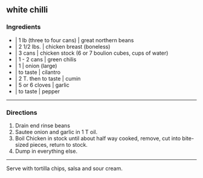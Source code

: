 ## white chilli

### Ingredients

* | 1 lb (three to four cans) | great northern beans
* | 2 1/2 lbs.                | chicken breast (boneless)
* | 3 cans                    | chicken stock (6 or 7 boulion cubes, cups of water)
* | 1 - 2 cans                | green chilis
* | 1                         | onion (large)
* | to taste                  | cilantro
* | 2 T. then to taste        | cumin
* | 5 or 6 cloves             | garlic
* | to taste                  | pepper

---

### Directions

1. Drain end rinse beans
1. Sautee onion and garlic in 1 T oil.
1. Boil Chicken in stock until about half way cooked, remove, cut into bite-sized pieces, return to stock.
1. Dump in everything else.

---

Serve with tortilla chips, salsa and sour cream.

